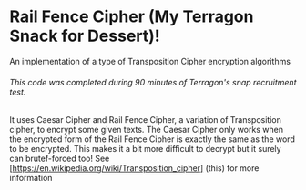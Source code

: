 # Rail Fence Cipher (My Terragon Snack for Dessert)!

An implementation of a type of Transposition Cipher encryption algorithms

###### This code was completed during 90 minutes of Terragon's snap recruitment test.
It uses Caesar Cipher and Rail Fence Cipher, a variation of Transposition cipher, to encrypt some given texts.
The Caesar Cipher only works when the encrypted form of the Rail Fence Cipher is exactly the same as the word to be encrypted.
This makes it a bit more difficult to decrypt but it surely can brutef-forced too! 
See [https://en.wikipedia.org/wiki/Transposition_cipher] (this) for more information
